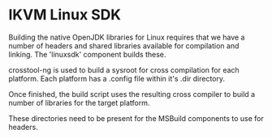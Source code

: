 # IKVM Linux SDK

Building the native OpenJDK libraries for Linux requires that we have a number of headers and shared libraries available for compilation and linking. The 'linuxsdk' component builds these.

crosstool-ng is used to build a sysroot for cross compilation for each platform. Each platform has a .config file within it's .dir directory.

Once finished, the build script uses the resulting cross compiler to build a number of libraries for the target platform.

These directories need to be present for the MSBuild components to use for headers.
